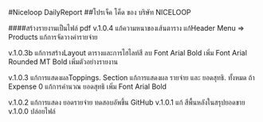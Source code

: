 ﻿#Niceloop DailyReport
##โปรเจ็ค โค็ด ของ บริษัท NICELOOP

####สร้างรายงานเป็นไฟล์ pdf
v.1.0.4
แก้ความหนาของเส้นตาราง
แก้Header Menu => Products
แก้การจัดวางค่ารายจ่าย

v.1.0.3b
แก้การสร้างLayout ตารางและการไฮไลท์สี
ลบ Font Arial Bold
เพิ่ม Font Arial Rounded MT Bold
เพิ่มตัวอย่างรายงาน

v.1.0.3
แก้การแสดงผลToppings. Section
แก้การแสดงผล รายจ่าย และ ยอดสุทธิ.  ทั้งหมด ถ้า Expense 0
แก้การคำนวณ ยอดสุทธิ
เพิ่ม Font Arial Bold

v.1.0.2 
แก้การแสดง ยอดรายจ่าย
ทดสอบอัพขึ้น GitHub
v.1.0.1 
แก้ สีพื้นหลังในสรุปยอดขาย
v.1.0.0 
ปล่อยไฟล์